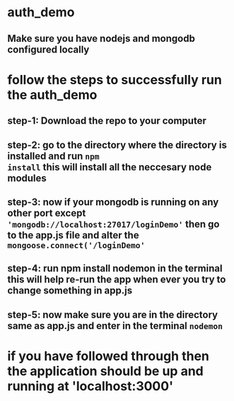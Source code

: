 # auth_demo
## Make sure you have nodejs and mongodb configured locally

# follow the steps to successfully run the auth_demo
  
  ## step-1: Download the repo to your computer
  
  ## step-2: go to the directory where the directory is installed and run <code>npm install</code> this will install all the neccesary node modules
  
  ## step-3: now if your mongodb is running on any other port except <code>'mongodb://localhost:27017/loginDemo'</code> then go to the app.js file and alter the <code>mongoose.connect('<YOUR MONGOURI>/loginDemo'</code> 
  
  ## step-4: run npm install nodemon in the terminal this will help re-run the app when ever you try to change something in app.js
  ## step-5: now make sure you are in the directory same as app.js and enter in the terminal <code>nodemon</code>
  
  # if you have followed through then the application should be up and running at 'localhost:3000'
  
